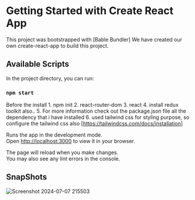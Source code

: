 # Getting Started with Create React App

This project was bootstrapped with [Bable Bundler]
We have created our own create-react-app to build this project.

## Available Scripts

In the project directory, you can run:

### `npm start`

Before the install 1. npm init
                   2. react-router-dom
                   3. react
                   4. install redux toolkit also..
                   5. For more information check out the package.json file all the dependency that i have installed
                   6. used tailwind css for styling purpose, so configure the tailwind css also [https://tailwindcss.com/docs/installation]


Runs the app in the development mode.\
Open [http://localhost:3000](http://localhost:3000) to view it in your browser.

The page will reload when you make changes.\
You may also see any lint errors in the console.

## SnapShots

![Screenshot 2024-07-07 215503](https://github.com/NikhilThriveniMM/Food_ordering_system/assets/160772455/be0c160d-2d7c-49aa-bd5d-76191dd6d16b)


